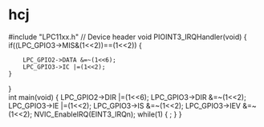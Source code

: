# hcj
#include "LPC11xx.h"                    // Device header
void PIOINT3_IRQHandler(void)
{
  if((LPC_GPIO3->MIS&(1<<2))==(1<<2))
	{
	
		LPC_GPIO2->DATA &=~(1<<6);
		LPC_GPIO3->IC |=(1<<2);
	}
}	
int main(void)
{
	LPC_GPIO2->DIR |=(1<<6);
	LPC_GPIO3->DIR &=~(1<<2);
	LPC_GPIO3->IE |=(1<<2);
	LPC_GPIO3->IS &=~(1<<2);
	LPC_GPIO3->IEV &=~(1<<2);
	NVIC_EnableIRQ(EINT3_IRQn);
	while(1)
	{
    ;
	}
}
